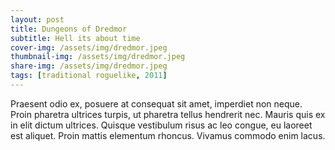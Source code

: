 ```yaml
---
layout: post
title: Dungeons of Dredmor
subtitle: Hell its about time
cover-img: /assets/img/dredmor.jpeg
thumbnail-img: /assets/img/dredmor.jpeg
share-img: /assets/img/dredmor.jpeg
tags: [traditional roguelike, 2011]
---
```


Praesent odio ex, posuere at consequat sit amet, imperdiet non neque. Proin pharetra ultrices turpis, ut pharetra tellus hendrerit nec. Mauris quis ex in elit dictum ultrices. Quisque vestibulum risus ac leo congue, eu laoreet est aliquet. Proin mattis elementum rhoncus. Vivamus commodo enim lacus. 
